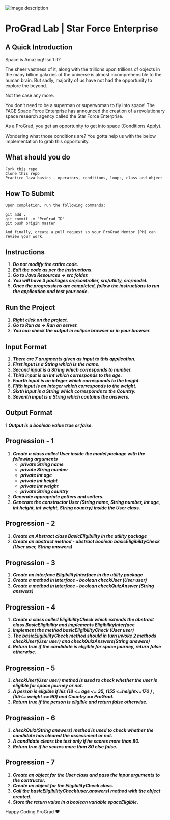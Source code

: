 ![Image description](https://i1.faceprep.in/ProGrad/face-logo-resized.png)

# ProGrad Lab | Star Force Enterprise

## A Quick Introduction

Space is Amazing! Isn't it?

The sheer vastness of it, along with the trillions upon trillions of objects in the many billion galaxies of the universe is almost incomprehensible to the human brain. But sadly, majority of us have not had the opportunity to explore the beyond. 

Not the case any more.

You don’t need to be a superman or superwoman to fly into space! The FACE Space Force Enterprise has announced the creation of a revolutionary space research agency called the Star Force Enterprise.

As a ProGrad, you get an opportunity to get into space (Conditions Apply).

Wondering what those conditions are? You gotta help us with the below implementation to grab this opportunity.

## What should you do
```
Fork this repo
Clone this repo
Practice Java basics - operators, conditions, loops, class and object
```

## How To Submit
```
Upon completion, run the following commands:

git add .
git commit -m "ProGrad ID"
git push origin master

And finally, create a pull request so your ProGrad Mentor (PM) can review your work.
```

## Instructions

1. ***Do not modify the entire code.***
2. ***Edit the code as per the instructions.***
3. ***Go to Java Resources -> src folder.***
4. ***You will have 3 packages src/controller, src/utility, src/model.***
5. ***Once the progressions are completed, follow the instructions to run the application and test your code.***
 
## Run the Project
1. ***Right click on the project.***
2. ***Go to Run as -> Run on server.***
3. ***You can check the output in eclipse browser or in your browser.***

## Input Format
1. ***There are 7 arugments given as input to this application.***
2. ***First input is a String which is the name.***
3. ***Second input is a String which corresponds to number.***
4. ***Third input is an int which corresponds to the age.***
5. ***Fourth input is an integer which corresponds to the height.***
6. ***Fifth input is an integer which corresponds to the weight.***
7. ***Sixth input is a String which corresponds to the Country.***
8. ***Seventh input is a String which contains the answers.***

## Output Format
1 ***Output is a boolean value true or false.***


## Progression - 1 
1. ***Create a class called User inside the model package with the following arguments***
   - ***private String name***
   - ***private String number***
   - ***private int age***
   - ***private int height***
   - ***private int weight***
   - ***private String country***
2. ***Generate appropriate getters and setters.***
3. ***Generate the constructor User (String name, String number, int age, int height, int weight, String country) inside the User class.***

## Progression - 2
1. ***Create an Abstract class BasicEligibility in the utility package***
2. ***Create an abstract method - abstract boolean basicEligibilityCheck (User user, String answers)***

## Progression - 3
1. ***Create an interface EligibilityInterface in the utility package***
2. ***Create a method in interface - boolean checkUser (User user)***
3. ***Create a method in interface - boolean checkQuizAnswer (String answers)***

## Progression - 4
1. ***Create a class called EligibilityCheck which extends the abstract class BasicEligibility and implements EligibilityInterface***
2. ***Implement the method basicEligibilityCheck (User user)***
3. ***The basicEligibilityCheck method should in turn invoke 2 methods checkUser(User user) ana checkQuizAnswers(String answers)***
4. ***Return true if the candidate is eligible for space journey, return false otherwise.***

## Progression - 5
1. ***checkUser(User user) method is used to check whether the user is eligible for space journey or not.***
2. ***A person is eligible if his (18 <= age <= 35, (155 <=height<=170 ) , (55<= weight <= 90) and Country == ProGrad.***
3. ***Return true if the person is eligible and return false otherwise.***

## Progression - 6
1. ***checkQuiz(String answers) method is used to check whether the candidate has cleared the assessment or not.***
2. ***A candidate clears the test only if he scores more than 80.***
3. ***Return true if he scores more than 80 else false.***

## Progression - 7
1. ***Create an object for the User class and pass the input arguments to the contructor.***
2. ***Create an object for the EligibilityCheck class.***
3. ***Call the basicEligibilityCheck(user,answers) method with the object created.***
4. ***Store the return value in a boolean variable spaceEligible.***

Happy Coding ProGrad ❤️
